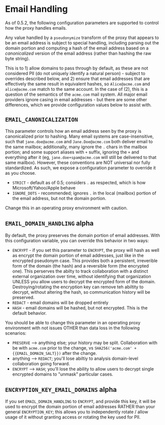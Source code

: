 # Email Handling

As of 0.5.2, the following configuration parameters are supported to control how the proxy handles emails.

Any value handled by a `pseudonymize` transform of the proxy that appears to be an email address is subject to special handling, including parsing out the domain portion and computing a hash of the email address based on a *canonicalized* version of the email address (rather than hashing the raw byte string).

This is to 1) allow domains to pass through by default, as these are not considered PII (do not uniquely identify a natural person) - subject to overrides described below, and 2) ensure that email addresses that are effectively the same result in equivalent hashes, so `Alice@acme.com` and `alice@acme.com` match to the same account. In the case of (2), this is a question of the semantics of the `acme.com` mail system. All major email providers ignore casing in email addresses - but there are some other differences, which we provide configuration values below to assist with.

## `EMAIL_CANONICALIZATION`

This parameter controls how an email address seen by the proxy is canonicalized prior to hashing. Many email systems are case-insensitive, such that `jane.doe@acme.com` and `Jane.Doe@acme.com` both deliver email to the same mailbox; additionally, many ignore the `.` chars in the mailbox portion; and some support aliases with `+` suffix, ignoring the `+` and everything after it (eg, `jane.doe+spam@acme.com` will still be delivered to that same mailbox). However, these conventions are NOT universal nor fully standardized. As such, we expose a configuration parameter to override it as you choose.

  - `STRICT` - default as of 0.5; considers `.` as respected, which is how Microsoft/Yahoo/Apple behave
  - `IGNORE_DOTS` - recommended; ignores `.` in the local (mailbox) portion of the email address, but not the domain portion.

Change this in an operating proxy environment with caution.

## `EMAIL_DOMAIN_HANDLING` **alpha**

By default, the proxy preserves the domain portion of email addresses. With this configuration variable, you can override this behavior in two ways:

  - `ENCRYPT` - if you set this parameter to `ENCRYPT`, the proxy will hash as well as encrypt the domain portion of email addresses, just like in the encrypted pseudonym case. This provides both a persistent, irreverible form of the domain (the hash) and a reversible form (the encrypted one). This perserves the abilty to track collaboration with a distinct external organization over time, without identifying that organization UNLESS you allow users to decrypt the encrypted form of the domain. Destroying/rotating the encryption key can remove teh abiltity to decrypt, without altering the hash, so communication history will be preserved.
  - `REDACT` - email domains will be dropped entirely
  - `HASH` - email domains will be hashed, but not encrypted. This is the default behavior.

You should be able to change this parameter in an operating proxy environment with not issues OTHER than data loss in the following scenarios:
   - `PRESERVE` --> anything else; your history may be split. Collaboration with be with `acme.com` prior to the change, vs `SHA256('acme.com' + {{EMAIL_DOMAIN_SALT}})` after the change.
   - anything --> `REDACT`; you'll lose abiltiy to analysis domain-level collaboration going forward.
   - `ENCRYPT` --> `HASH`; you'll lose the ability to allow users to decrypt single encrypted domains to "unmask" particular cases.

## `ENCRYPTION_KEY_EMAIL_DOMAINS` **alpha**

If you set `EMAIL_DOMAIN_HANDLING` to `ENCRYPT`, and provide this key, it will be used to encrypt the domain portion of email addresses RATHER than your general `ENCRYPTION_KEY`; this allows you to independently rotate / allow usage of it without granting access or rotating the key used for PII.
